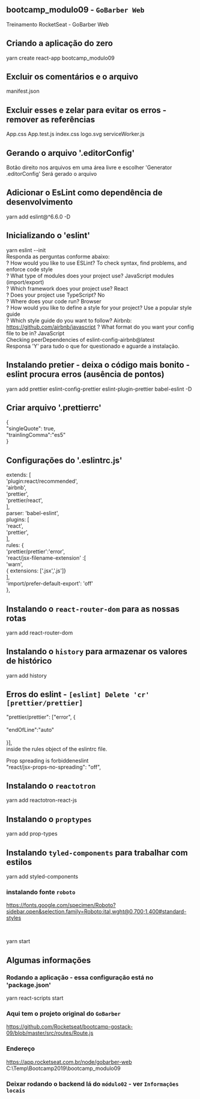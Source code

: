 ## bootcamp_modulo09 - `GoBarber Web`

Treinamento RocketSeat - GoBarber Web

## Criando a aplicação do zero
yarn create react-app bootcamp_modulo09

## Excluir os comentários e o arquivo 
manifest.json

## Excluir esses e zelar para evitar os erros -  remover as referências
App.css
App.test.js
index.css
logo.svg
serviceWorker.js

## Gerando o arquivo '.editorConfig'
Botão direito nos arquivos em uma área livre e escolher 'Generator .editorConfig'
Será gerado o arquivo

## Adicionar o EsLint como dependência de desenvolvimento
yarn add eslint@^6.6.0 -D

## Inicializando o 'eslint'
yarn eslint --init <br/>
Responda as perguntas conforme abaixo: <br/>
? How would you like to use ESLint? To check syntax, find problems, and enforce code style<br/>
? What type of modules does your project use? JavaScript modules (import/export)<br/>
? Which framework does your project use? React<br/>
? Does your project use TypeScript? No<br/>
? Where does your code run? Browser<br/>
? How would you like to define a style for your project? Use a popular style guide<br/>
? Which style guide do you want to follow? Airbnb: https://github.com/airbnb/javascript
? What format do you want your config file to be in? JavaScript<br/>
Checking peerDependencies of eslint-config-airbnb@latest<br/>
Responsa 'Y' para tudo o que for questionado e aguarde a instalação.<br/>

## Instalando pretier - deixa o código mais bonito - eslint procura erros (ausência de pontos)
yarn add prettier eslint-config-prettier eslint-plugin-prettier babel-eslint -D

## Criar arquivo '.prettierrc'
{<br/>
  "singleQuote": true,<br/>
  "trainlingComma":"es5"<br/>
}<br/>

## Configurações do '.eslintrc.js'
extends: [<br/>
    'plugin:react/recommended',<br/>
    'airbnb',<br/>
    'prettier',<br/>
    'prettier/react',<br/>
  ],<br/>
parser: 'babel-eslint',<br/>
plugins: [<br/>
    'react',<br/>
    'prettier',<br/>
  ],<br/>
  rules: {<br/>
    'prettier/prettier':'error',<br/>
    'react/jsx-filename-extension' :[<br/>
      'warn',<br/>
      { extensions: ['.jsx','.js']}<br/>
    ],<br/>
    'import/prefer-default-export': 'off'<br/>
  },  <br/>

## Instalando o `react-router-dom` para as nossas rotas
yarn add react-router-dom

## Instalando o `history` para armazenar os valores de histórico
yarn add history

## Erros do eslint - `[eslint] Delete 'cr' [prettier/prettier]`
"prettier/prettier": ["error", { <br>     
    "endOfLine":"auto" <br>          
  }], <br>
inside the rules object of the eslintrc file.<br>

Prop spreading is forbiddeneslint <br>
"react/jsx-props-no-spreading": "off",

## Instalando o `reactotron`
yarn add reactotron-react-js

## Instalando o `proptypes`
yarn add prop-types

## Instalando `tyled-components` para trabalhar com estilos
yarn add styled-components


### instalando fonte `roboto`
https://fonts.google.com/specimen/Roboto?sidebar.open&selection.family=Roboto:ital,wght@0,700;1,400#standard-styles <br>
<style> <br>
@import url('https://fonts.googleapis.com/css2?family=Roboto:ital,wght@0,700;1,400&display=swap'); <br>
</style> <br>


yarn start


## Algumas informações

### Rodando a aplicação - essa configuração está no 'package.json'
yarn react-scripts start

### Aqui tem o projeto original do `GoBarber`
https://github.com/Rocketseat/bootcamp-gostack-09/blob/master/src/routes/Route.js


### Endereço
https://app.rocketseat.com.br/node/gobarber-web
C:\Temp\Bootcamp2019\bootcamp_modulo09

### Deixar rodando o backend lá do `módulo02` - ver `Informações locais`